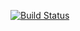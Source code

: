 [![Build Status](https://travis-ci.org/RomanDnipro/partOfDay.svg?branch=master)](https://travis-ci.org/RomanDnipro/partOfDay)